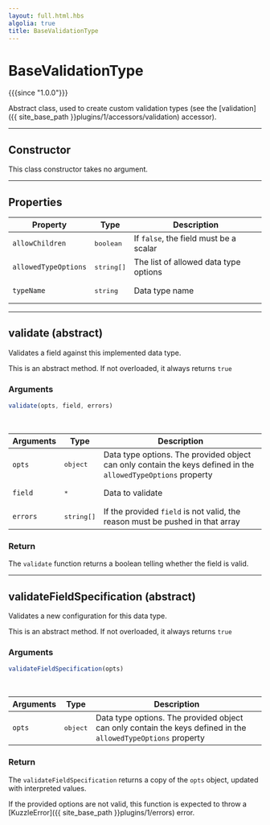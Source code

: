 ```yaml
---
layout: full.html.hbs
algolia: true
title: BaseValidationType
---
```


# BaseValidationType

{{{since "1.0.0"}}}

Abstract class, used to create custom validation types (see the [validation]({{ site_base_path }}plugins/1/accessors/validation) accessor).

---

## Constructor

This class constructor takes no argument.

---

## Properties

| Property | Type | Description |
|----------|------|-------------|
| `allowChildren` | <pre>boolean</pre> | If `false`, the field must be a scalar |
| `allowedTypeOptions` | <pre>string[]</pre> | The list of allowed data type options |
| `typeName` | <pre>string</pre> | Data type name |

---

## validate (abstract)

Validates a field against this implemented data type.

This is an abstract method. If not overloaded, it always returns `true`

### Arguments

```js
validate(opts, field, errors)
```

<br/>

| Arguments | Type | Description |
|-----------|------|-------------|
| `opts` | <pre>object</pre> | Data type options. The provided object can only contain the keys defined in the `allowedTypeOptions` property |
| `field` | <pre>*</pre> | Data to validate |
| `errors` | <pre>string[]</pre> | If the provided `field` is not valid, the reason must be pushed in that array |

### Return

The `validate` function returns a boolean telling whether the field is valid.

---

## validateFieldSpecification (abstract)

Validates a new configuration for this data type.

This is an abstract method. If not overloaded, it always returns `true`

### Arguments

```js
validateFieldSpecification(opts)
```

<br/>

| Arguments | Type | Description |
|-----------|------|-------------|
| `opts` | <pre>object</pre> | Data type options. The provided object can only contain the keys defined in the `allowedTypeOptions` property |

### Return

The `validateFieldSpecification` returns a copy of the `opts` object, updated with interpreted values.

If the provided options are not valid, this function is expected to throw a [KuzzleError]({{ site_base_path }}plugins/1/errors) error.
